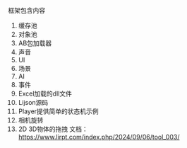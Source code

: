 框架包含内容
1. 缓存池           
2. 对象池
3. AB包加载器
4. 声音
5. UI
6. 场景
7. AI
8. 事件
9. Excel加载的dll文件
10. Lijson源码
11. Player提供简单的状态机示例
12. 相机旋转
13. 2D 3D物体的拖拽
文档：
https://www.lirpt.com/index.php/2024/09/06/tool_003/
